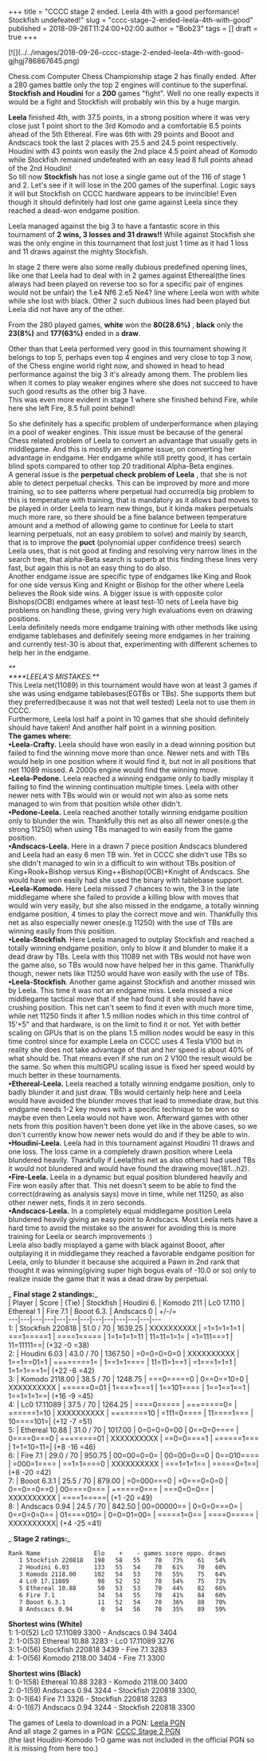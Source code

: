 +++
title = "CCCC stage 2 ended. Leela 4th with a good performance! Stockfish undefeated!"
slug = "cccc-stage-2-ended-leela-4th-with-good"
published = 2018-09-26T11:24:00+02:00
author = "Bob23"
tags = []
draft = true
+++

[![](../../images/2018-09-26-cccc-stage-2-ended-leela-4th-with-good-
gjhgj786867645.png)

Chess.com Computer Chess Championship stage 2 has finally ended. After a 280
games battle only the top 2 engines will continue to the superfinal.  
 **Stockfish and Houdini** for a **200** games "fight". Well no one really
expects it would be a fight and Stockfish will probably win this by a huge
margin.

 **Leela** finished 4th, with 37.5 points, in a strong position where it was
very close just 1 point short to the 3rd Komodo and a comfortable 6.5 points
ahead of the 5th Ethereal. Fire was 6th with 29 points and Booot and Andscacs
took the last 2 places with 25.5 and 24.5 point respectively.  
Houdini with 43 points won easily the 2nd place 4.5 point ahead of Komodo
while Stockfish remained undefeated with an easy lead 8 full points ahead of
the 2nd Houdini!  
So till now **Stockfish** has not lose a single game out of the 116 of stage 1
and 2. Let's see if it will lose in the 200 games of the superfinal. Logic
says it will but Stockfish on CCCC hardware appears to be invincible! Even
though it should definitely had lost one game against Leela since they reached
a dead-won endgame position.

Leela managed against the big 3 to have a fantastic score in this tournament
of **2 wins, 3 losses and 31 draws!!** While against Stockfish she was the
only engine in this tournament that lost just 1 time as it had 1 loss and 11
draws against the mighty Stockfish.

In stage 2 there were also some really dubious predefined opening lines, like
one that Leela had to deal with in 2 games against Ethereal(the lines always
had been played on reverse too so for a specific pair of engines would not be
unfair) the 1.e4 Nf6 2.e5 Ne4? line where Leela won with white while she lost
with black. Other 2 such dubious lines had been played but Leela did not have
any of the other.

From the 280 played games, **white** won the **80(28.6%)** , **black** only
the **23(8%)** and **177(63%)** ended in a **draw**.

Other than that Leela performed very good in this tournament showing it
belongs to top 5, perhaps even top 4 engines and very close to top 3 now, of
the Chess engine world right now, and showed in head to head performance
against the big 3 it's already among them. The problem lies when it comes to
play weaker engines where she does not succeed to have such good results as
the other big 3 have.  
This was even more evident in stage 1 where she finished behind Fire, while
here she left Fire, 8.5 full point behind!

So she definitely has a specific problem of underperformance when playing in a
pool of weaker engines. This issue must be because of the general Chess
related problem of Leela to convert an advantage that usually gets in
middlegame. And this is mostly an endgame issue, on converting her advantage
in endgame. Her endgame while still pretty good, it has certain blind spots
compared to other top 20 traditional Alpha-Beta engines.  
A general issue is the **perpetual check problem of Leela** , that she is not
able to detect perpetual checks. This can be improved by more and more
training, so to see patterns where perpetual had occurred(a big problem to
this is temperature with training, that is mandatory as it allows bad moves to
be played in order Leela to learn new things, but it kinda makes perpetuals
much more rare, so there should be a fine balance between temperature amount
and a method of allowing game to continue for Leela to start learning
perpetuals, not an easy problem to solve) and mainly by search, that is to
improve the **puct** (polynomial upper confidence trees) search Leela uses,
that is not good at finding and resolving very narrow lines in the search
tree, that alpha-Beta search is superb at this finding these lines very fast,
but again this is not an easy thing to do also.  
Another endgame issue are specific type of endgames like King and Rook for one
side versus King and Knight or Bishop for the other where Leela believes the
Rook side wins. A bigger issue is with opposite color Bishops(OCB) endgames
where at least test-10 nets of Leela have big problems on handling these,
giving very high evaluations even on drawing positions.  
Leela definitely needs more endgame training with other methods like using
endgame tablebases and definitely seeing more endgames in her training and
currently test-30 is about that, experimenting with different schemes to help
her in the endgame.

_**  
****LEELA'S MISTAKES.**_  
This Leela net(11089) in this tournament would have won at least 3 games if
she was using endgame tablebases(EGTBs or TBs). She supports them but they
preferred(because it was not that well tested) Leela not to use them in CCCC.  
Furthermore, Leela lost half a point in 10 games that she should definitely
should have taken! And another half point in a winning position.  
 **The games where:**  
 **•Leela-Crafty.** Leela should have won easily in a dead winning position
but failed to find the winning move more than once. Newer nets and with TBs
would help in one position where it would find it, but not in all positions
that net 11089 missed. A 2000s engine would find the winning move.  
 **•Leela-Pedone.** Leela reached a winning endgame only to badly misplay it
failing to find the winning continuation multiple times. Leela with other
newer nets with TBs would win or would not win also as some nets managed to
win from that position while other didn't.  
 **•Pedone-Leela.** Leela reached another totally winning endgame position
only to blunder the win. Thankfully this net as also all newer ones(e.g the
strong 11250) when using TBs managed to win easily from the game position.  
 **•Andscacs-Leela.** Here in a drawn 7 piece position Andscacs blundered and
Leela had an easy 6 men TB win. Yet in CCCC she didn't use TBs so she didn't
managed to win in a difficult to win without TBs position of King+Rook+Bishop
versus King++Bishop(OCB)+Knight of Andscacs. She would have won easily had she
used the binary with tablebase support.  
 **•Leela-Komodo.** Here Leela missed 7 chances to win, the 3 in the late
middlegame where she failed to provide a killing blow with moves that would
win very easily, but she also missed in the endgame, a totally winning endgame
position, 4 times to play the correct move and win. Thankfully this net as
also especially newer ones(e.g 11250) with the use of TBs are winning easily
from this position.  
 **•Leela-Stockfish**. Here Leela managed to outplay Stockfish and reached a
totally winning endgame position, only to blow it and blunder to make it a
dead draw by TBs. Leela with this 11089 net with TBs would not have won the
game also, so TBs would now have helped her in this game. Thankfully though,
newer nets like 11250 would have won easily with the use of TBs.  
 **•Leela-Stockfish**. Another game against Stockfish and another missed win
by Leela. This time it was not an endgame miss. Leela missed a nice middlegame
tactical move that if she had found it she would have a crushing position.
This net can't seem to find it even with much more time, while net 11250 finds
it after 1.5 million nodes which in this time control of 15'+5" and that
hardware, is on the limit to find it or not. Yet with better scaling on GPUs
that is on the plans 1.5 million nodes would be easy in this time control
since for example Leela on CCCC uses 4 Tesla V100 but in reality she does not
take advantage of that and her speed is about 40% of what should be. That
means even if she run on 2 V100 the result would be the same. So when this
multiGPU scaling issue is fixed her speed would by much better in these
tournaments.  
 **•Ethereal-Leela.** Leela reached a totally winning endgame position, only
to badly blunder it and just draw. TBs would certainly help here and Leela
would have avoided the blunder moves that lead to immediate draw, but this
endgame needs 1-2 key moves with a specific technique to be won so maybe even
then Leela would not have won. Afterward games with other nets from this
position haven't been done yet like in the above cases, so we don't currently
know how newer nets would do and if they be able to win.  
 **•Houdini-Leela.** Leela had in this tournament against Houdini 11 draws and
one loss. The loss came in a completely drawn position where Leela blundered
heavily. Thankfully if Leela(this net as also others) had used TBs it would
not blundered and would have found the drawing move(181...h2).  
 **•Fire-Leela.** Leela in a dynamic but equal position blundered heavily and
Fire won easily after that. This net doesn't seem to be able to find the
correct(drawing as analysis says) move in time, while net 11250, as also other
newer nets, finds it in zero seconds.  
 **•Andscacs-Leela.** In a completely equal middlegame position Leela
blundered heavily giving an easy point to Andscacs. Most Leela nets have a
hard time to avoid the mistake so the answer for avoiding this is more
training for Leela or search improvements :)  
Leela also badly misplayed a game with black against Booot, after outplaying
it in middlegame they reached a favorable endgame position for Leela, only to
blunder it because she acquired a Pawn in 2nd rank that thought it was
winning(giving super high bogus evals of -10.0 or so) only to realize inside
the game that it was a dead draw by perpetual.

 _ **Final stage 2 standings:**_  
| Player | Score  | (Tie)  | Stockfish  | Houdini 6. | Komodo 211 | Lc0 17.110
| Ethereal 1 | Fire 7.1  | Booot 6.3. | Andscacs 0 | +/-/=  
---|---|---|---|---|---|---|---|---|---|---|---|---  
1: | Stockfish 220818 | 51.0 / 70 | 1639.25  | XXXXXXXXXX | =1=1=1=1=1 |
===1=====1 | ====1===== | 1=1=1=1=11 | 11=11=1=1= | =1=111===1 | 11=11111==|
(+32 -0 =38)  
2: | Houdini 6.03 | 43.0 / 70 | 1367.50  | =0=0=0=0=0 | XXXXXXXXXX |
1==1==01=1 | ========1= | 1==1=1==== | 11=11=1==1 | =1===1=1=1 | 1=1=1===1=|
(+22 -6 =42)  
3: | Komodo 2118.00 | 38.5 / 70 | 1248.75  | ===0=====0 | 0==0==10=0 |
XXXXXXXXXX | ======0=01 | 1====1===1 | 1==101==== | 1==1==1==1 | 1==1=1=1==|
(+16 -9 =45)  
4: | Lc0 17.11089 | 37.5 / 70 | 1264.25  | ====0===== | ========0= |
======1=10 | XXXXXXXXXX | ========10 | =111=0==== | 11====1=== | 10====101=|
(+12 -7 =51)  
5: | Ethereal 10.88 | 31.0 / 70 | 1017.00  | 0=0=0=0=00 | 0==0=0==== |
0====0===0 | ========01 | XXXXXXXXXX | ==0=0====1 | ======1=== | 1=1=10=11=|
(+8 -16 =46)  
6: | Fire 7.1 | 29.0 / 70 | 950.75  | 00=00=0=0= | 00=00=0==0 | 0==010==== |
=000=1==== | ==1=1====0 | XXXXXXXXXX | ===1=1=1== | =====0=1==| (+8 -20 =42)  
7: | Booot 6.3.1 | 25.5 / 70 | 879.00  | =0=000===0 | =0===0=0=0 | 0==0==0==0
| 00====0=== | ======0=== | ===0=0=0== | XXXXXXXXXX | ====1=====| (+1 -20 =49)  
8: | Andscacs 0.94 | 24.5 / 70 | 842.50  | 00=00000== | 0=0=0===0= |
0==0=0=0== | 01====010= | 0=0=01=00= | =====1=0== | ====0===== | XXXXXXXXXX|
(+4 -25 =41)

 _ **Stage 2 ratings:**_

    Rank Name               Elo    +    - games score oppo. draws   
       1 Stockfish 220818   198   58   55    70   73%    61   54%   
       2 Houdini 6.03       133   55   54    70   61%    70   60%   
       3 Komodo 2118.00     102   54   53    70   55%    75   64%   
       4 Lc0 17.11089        98   52   52    70   54%    75   73%   
       5 Ethereal 10.88      50   53   53    70   44%    82   66%   
       6 Fire 7.1            34   54   55    70   41%    84   60%   
       7 Booot 6.3.1         11   52   54    70   36%    88   70%   
       8 Andscacs 0.94        0   54   56    70   35%    89   59% 

**Shortest wins (White)**  
1: 1-0(52) Lc0 17.11089 3300 - Andscacs 0.94 3404  
2: 1-0(53) Ethereal 10.88 3283 - Lc0 17.11089 3276  
3: 1-0(56) Stockfish 220818 3439 - Fire 7.1 3283  
4: 1-0(56) Komodo 2118.00 3404 - Fire 7.1 3300

 **Shortest wins (Black)**  
1: 0-1(58) Ethereal 10.88 3283 - Komodo 2118.00 3400  
2: 0-1(59) Andscacs 0.94 3244 - Stockfish 220818 3300,  
3: 0-1(64) Fire 7.1 3326 - Stockfish 220818 3283  
4: 0-1(67) Andscacs 0.94 3244 - Stockfish 220818 3300

The games of Leela to download in a PGN: [Leela
PGN](https://georgemj23.000webhostapp.com/LeelaStage2.pgn)  
And all stage 2 games in a PGN: [CCCC Stage 2
PGN](https://georgemj23.000webhostapp.com/CCCC%20stage%202.pgn)  
(the last Houdini-Komodo 1-0 game was not included in the official PGN so it
is missing from here too.)
